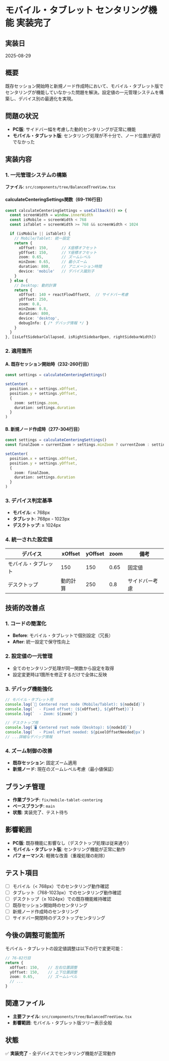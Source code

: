 # モバイル・タブレット センタリング機能 実装完了

## 実装日
2025-08-29

## 概要
既存セッション開始時と新規ノード作成時において、モバイル・タブレット版でセンタリングが機能していなかった問題を解決。設定値の一元管理システムを構築し、デバイス別の最適化を実現。

## 問題の状況
- **PC版**: サイドバー幅を考慮した動的センタリングが正常に機能
- **モバイル・タブレット版**: センタリング処理が不十分で、ノード位置が適切でなかった

## 実装内容

### 1. 一元管理システムの構築
**ファイル**: `src/components/tree/BalancedTreeView.tsx`

#### calculateCenteringSettings関数（69-116行目）
```typescript
const calculateCenteringSettings = useCallback(() => {
  const screenWidth = window.innerWidth
  const isMobile = screenWidth < 768
  const isTablet = screenWidth >= 768 && screenWidth < 1024

  if (isMobile || isTablet) {
    // Mobile/Tablet: 統一設定
    return {
      xOffset: 150,      // X座標オフセット
      yOffset: 150,      // Y座標オフセット  
      zoom: 0.65,        // ズームレベル
      minZoom: 0.65,     // 最小ズーム
      duration: 800,     // アニメーション時間
      device: 'mobile'   // デバイス識別子
    }
  } else {
    // Desktop: 動的計算
    return {
      xOffset: 140 + reactFlowOffsetX,  // サイドバー考慮
      yOffset: 250,
      zoom: 0.8,
      minZoom: 0.8,
      duration: 800,
      device: 'desktop',
      debugInfo: { /* デバッグ情報 */ }
    }
  }
}, [isLeftSidebarCollapsed, isRightSidebarOpen, rightSidebarWidth])
```

### 2. 適用箇所

#### A. 既存セッション開始時（232-260行目）
```typescript
const settings = calculateCenteringSettings()

setCenter(
  position.x + settings.xOffset,
  position.y + settings.yOffset,
  { 
    zoom: settings.zoom,
    duration: settings.duration
  }
)
```

#### B. 新規ノード作成時（277-304行目）
```typescript
const settings = calculateCenteringSettings()
const finalZoom = currentZoom > settings.minZoom ? currentZoom : settings.zoom

setCenter(
  position.x + settings.xOffset,
  position.y + settings.yOffset,
  { 
    zoom: finalZoom,
    duration: settings.duration
  }
)
```

### 3. デバイス判定基準
- **モバイル**: < 768px
- **タブレット**: 768px - 1023px
- **デスクトップ**: ≥ 1024px

### 4. 統一された設定値

| デバイス | xOffset | yOffset | zoom | 備考 |
|----------|---------|---------|------|------|
| モバイル・タブレット | 150 | 150 | 0.65 | 固定値 |
| デスクトップ | 動的計算 | 250 | 0.8 | サイドバー考慮 |

## 技術的改善点

### 1. コードの簡潔化
- **Before**: モバイル・タブレットで個別設定（冗長）
- **After**: 統一設定で保守性向上

### 2. 設定値の一元管理
- 全てのセンタリング処理が同一関数から設定を取得
- 設定変更時は1箇所を修正するだけで全体に反映

### 3. デバッグ機能強化
```typescript
// モバイル・タブレット用
console.log(`📱 Centered root node (Mobile/Tablet): ${nodeId}`)
console.log(`  - Fixed offset: (${xOffset}, ${yOffset})`)
console.log(`  - Zoom: ${zoom}`)

// デスクトップ用  
console.log(`🖥️ Centered root node (Desktop): ${nodeId}`)
console.log(`  - Pixel offset needed: ${pixelOffsetNeeded}px`)
// ...詳細なデバッグ情報
```

### 4. ズーム制御の改善
- **既存セッション**: 固定ズーム適用
- **新規ノード**: 現在のズームレベル考慮（最小値保証）

## ブランチ管理
- **作業ブランチ**: `fix/mobile-tablet-centering`
- **ベースブランチ**: `main`
- **状態**: 実装完了、テスト待ち

## 影響範囲
- **PC版**: 既存機能に影響なし（デスクトップ処理は従来通り）
- **モバイル・タブレット版**: センタリング機能が正常に動作
- **パフォーマンス**: 軽微な改善（重複処理の削除）

## テスト項目
- [ ] モバイル（< 768px）でのセンタリング動作確認
- [ ] タブレット（768-1023px）でのセンタリング動作確認  
- [ ] デスクトップ（≥ 1024px）での既存機能維持確認
- [ ] 既存セッション開始時のセンタリング
- [ ] 新規ノード作成時のセンタリング
- [ ] サイドバー開閉時のデスクトップセンタリング

## 今後の調整可能箇所
モバイル・タブレットの設定値調整は以下の行で変更可能：

```typescript
// 76-82行目
return {
  xOffset: 150,    // 左右位置調整
  yOffset: 150,    // 上下位置調整  
  zoom: 0.65,      // ズームレベル
  // ...
}
```

## 関連ファイル
- **主要ファイル**: `src/components/tree/BalancedTreeView.tsx`
- **影響範囲**: モバイル・タブレット版ツリー表示全般

## 状態
✅ **実装完了** - 全デバイスでセンタリング機能が正常動作